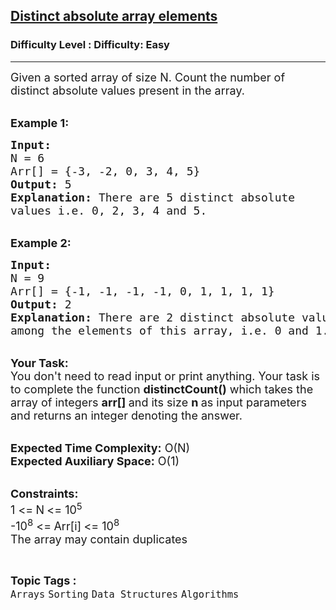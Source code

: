 <h2><a href="https://www.geeksforgeeks.org/problems/distinct-absolute-array-elements4529/0">Distinct absolute array elements</a></h2><h3>Difficulty Level : Difficulty: Easy</h3><hr><div class="problems_problem_content__Xm_eO"><p><span style="font-size:18px">Given a sorted&nbsp;array of size N. Count the number of distinct absolute values present in the array.</span><br>
&nbsp;</p>

<p><span style="font-size:18px"><strong>Example 1:</strong></span></p>

<pre><span style="font-size:18px"><strong>Input:
</strong>N = 6
Arr[] = {-3, -2, 0, 3, 4, 5}
<strong>Output:</strong> 5
<strong>Explanation:</strong> There are 5 distinct absolute 
values i.e. 0, 2, 3, 4 and 5.</span></pre>

<p><br>
<span style="font-size:18px"><strong>Example 2:</strong></span></p>

<pre><span style="font-size:18px"><strong>Input:
</strong>N = 9
Arr[] = {-1, -1, -1, -1, 0, 1, 1, 1, 1}
<strong>Output:</strong> 2
<strong>Explanation:</strong>&nbsp;There are 2 distinct absolute values 
among the elements of this array, i.e. 0 and 1.</span></pre>

<p><br>
<span style="font-size:18px"><strong>Your Task:</strong><br>
You don't need to read input or print anything. Your task is to complete the function&nbsp;<strong>distinctCount()</strong>&nbsp;which takes the array of integers&nbsp;<strong>arr[]&nbsp;</strong>and its size&nbsp;<strong>n&nbsp;</strong>as input parameters and returns an integer denoting the answer.</span></p>

<p><br>
<span style="font-size:18px"><strong>Expected Time Complexity:</strong>&nbsp;O(N)<br>
<strong>Expected Auxiliary Space:</strong>&nbsp;O(1)</span></p>

<p><br>
<span style="font-size:18px"><strong>Constraints:</strong><br>
1 &lt;=<strong> </strong>N<strong> </strong>&lt;= 10<sup>5</sup><br>
-10<sup>8</sup>&nbsp;&lt;=<strong> </strong>Arr[i]<strong> </strong>&lt;= 10<sup>8</sup></span><br>
<span style="font-size:18px">The array may contain duplicates</span></p>
</div><br><p><span style=font-size:18px><strong>Topic Tags : </strong><br><code>Arrays</code>&nbsp;<code>Sorting</code>&nbsp;<code>Data Structures</code>&nbsp;<code>Algorithms</code>&nbsp;